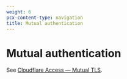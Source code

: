 ```yaml
---
weight: 6
pcx-content-type: navigation
title: Mutual authentication
---
```


# Mutual authentication

See [Cloudflare Access — Mutual TLS](/cloudflare-one/identity/devices/mutual-tls-authentication).

